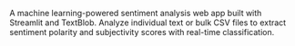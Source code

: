 A machine learning-powered sentiment analysis web app built with Streamlit and TextBlob. Analyze individual text or bulk CSV files to extract sentiment polarity and subjectivity scores with real-time classification.
